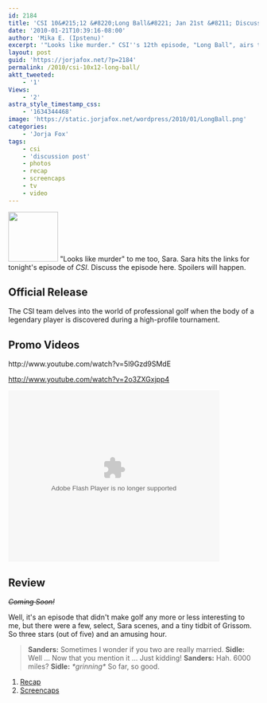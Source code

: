 ```yaml
---
id: 2184
title: 'CSI 10&#215;12 &#8220;Long Ball&#8221; Jan 21st &#8211; Discussion Post (Updated)'
date: '2010-01-21T10:39:16-08:00'
author: 'Mika E. (Ipstenu)'
excerpt: '"Looks like murder." CSI''s 12th episode, "Long Ball", airs tonight. This post will be updated after the episode airs with a review and screenshot links. (Updated)'
layout: post
guid: 'https://jorjafox.net/?p=2184'
permalink: /2010/csi-10x12-long-ball/
aktt_tweeted:
    - '1'
Views:
    - '2'
astra_style_timestamp_css:
    - '1634344468'
image: 'https://static.jorjafox.net/wordpress/2010/01/LongBall.png'
categories:
    - 'Jorja Fox'
tags:
    - csi
    - 'discussion post'
    - photos
    - recap
    - screencaps
    - tv
    - video
---
```


<img src="//static.jorjafox.net/wordpress/2010/01/LongBall-100x100.png" alt="" title="LongBall" width="100" height="100" class="alignleft size-thumbnail wp-image-2183" /> "Looks like murder" to me too, Sara.  Sara hits the links for tonight's episode of <em>CSI</em>.  Discuss the episode here. Spoilers will happen.

<h2>Official Release</h2>
The CSI team delves into the world of professional golf when the body of a legendary player is discovered during a high-profile tournament.

<h2>Promo Videos</h2>
http://www.youtube.com/watch?v=5l9Gzd9SMdE

http://www.youtube.com/watch?v=2o3ZXGxjpp4

<object width="425" height="344"><param name="movie" value="http://www.twitvid.com/player/CBB30"></param><param name="allowscriptaccess" value="always"></param><param name="allowFullScreen" value="true"></param><embed type="application/x-shockwave-flash" src="http://www.twitvid.com/player/CBB30" quality="high" allowscriptaccess="always" allowNetworking="all" allowfullscreen="true" wmode="transparent" height="344" width="425"></embed></object>

<h2>Review</h2>
<del datetime="2010-01-22T02:36:46+00:00"><em>Coming Soon!</em></del>

Well, it's an episode that didn't make golf any more or less interesting to me, but there were a few, select, Sara scenes, and a tiny tidbit of Grissom.  So three stars (out of five) and an amusing hour.

<blockquote><strong>Sanders:</strong> Sometimes I wonder if you two are really married.
<strong>Sidle:</strong> Well ... Now that you mention it ... Just kidding!
<strong>Sanders:</strong> Hah. 6000 miles?
<strong>Sidle:</strong> <em>*grinning*</em> So far, so good.
</blockquote>

<ol>
	<li><a href="https://jorjafox.net/wiki/Long_Ball">Recap</a></li>
	<li><a href="https://jorjafox.net/gallery/tv/csi/season10/longball">Screencaps</a></li></ol>